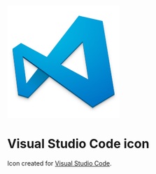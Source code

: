 ![Preview of Visual Studio Code icon](Visual%20Studio%20Code.iconset/icon_256x256.png?raw=true)

# Visual Studio Code icon

Icon created for [Visual Studio Code](https://code.visualstudio.com).
